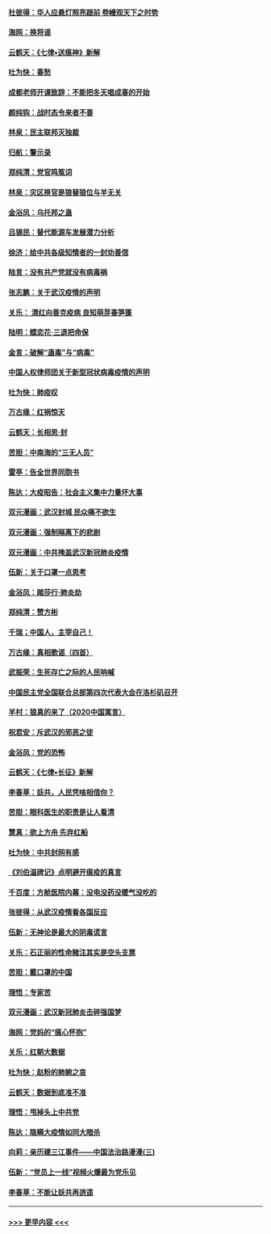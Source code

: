 #### [杜彼得：华人应悬灯照亮跟前 卷幔观天下之时势](../pages/nsc993/n11874822.md?t=02171644) 
#### [海网：换将谣](../pages/nsc993/n11873712.md?t=02171644) 
#### [云鹤天：《七律▪送瘟神》新解](../pages/nsc993/n11873598.md?t=02171644) 
#### [吐为快：春愁](../pages/nsc993/n11872801.md?t=02171644) 
#### [成都老师开课致辞：不能把冬天唱成春的开始](../pages/nsc993/n11872653.md?t=02171644) 
#### [颜纯钩：战时态令来者不善](../pages/nsc993/n11872011.md?t=02171644) 
#### [林泉：民主联邦灭独裁](../pages/nsc993/n11870998.md?t=02171644) 
#### [归航：警示录](../pages/nsc993/n11870963.md?t=02171644) 
#### [郑纯清：党官鸣冤词](../pages/nsc993/n11870938.md?t=02171644) 
#### [林泉：灾区换官是狼替狼位与羊无关](../pages/nsc993/n11870896.md?t=02171644) 
#### [金浴凤：乌托邦之蛊](../pages/nsc993/n11870879.md?t=02171644) 
#### [吕锡民：替代能源车发展潜力分析](../pages/nsc993/n11870656.md?t=02171644) 
#### [徐济：给中共各级知情者的一封劝善信](../pages/nsc993/n11868561.md?t=02171644) 
#### [陆言：没有共产党就没有病毒祸](../pages/nsc993/n11868232.md?t=02171644) 
#### [张志鹏：关于武汉疫情的声明](../pages/nsc993/n11867182.md?t=02171644) 
#### [关乐： 漂红向善克疫病 良知萌芽春笋蓬](../pages/nsc993/n11865710.md?t=02171644) 
#### [陆明：蝶恋花‧三退把命保](../pages/nsc993/n11865673.md?t=02171644) 
#### [金言：破解“蛊毒”与“病毒”](../pages/nsc993/n11864103.md?t=02171644) 
#### [中国人权律师团关于新型冠状病毒疫情的声明](../pages/nsc993/n11864249.md?t=02171644) 
#### [吐为快：肺疫叹](../pages/nsc993/n11864027.md?t=02171644) 
#### [万古缘：红祸惊天](../pages/nsc993/n11864079.md?t=02171644) 
#### [云鹤天：长相思‧封](../pages/nsc993/n11864006.md?t=02171644) 
#### [苦胆：中南海的“三无人员”](../pages/nsc993/n11862997.md?t=02171644) 
#### [雷亭：告全世界同胞书](../pages/nsc993/n11862572.md?t=02171644) 
#### [陈达：大疫昭告：社会主义集中力量坏大事](../pages/nsc993/n11859419.md?t=02171644) 
#### [双元漫画：武汉封城 民众痛不欲生](../pages/nsc993/n11859287.md?t=02171644) 
#### [双元漫画：强制隔离下的悲剧](../pages/nsc993/n11859244.md?t=02171644) 
#### [双元漫画：中共掩盖武汉新冠肺炎疫情](../pages/nsc993/n11858249.md?t=02171644) 
#### [伍新：关于口罩一点思考](../pages/nsc993/n11859195.md?t=02171644) 
#### [金浴凤：踏莎行‧肺炎劫](../pages/nsc993/n11858227.md?t=02171644) 
#### [郑纯清：赞方彬](../pages/nsc993/n11856803.md?t=02171644) 
#### [千瑞；中国人，主宰自己！](../pages/nsc993/n11856793.md?t=02171644) 
#### [万古缘：真相歌谣（四首）](../pages/nsc993/n11856263.md?t=02171644) 
#### [武振荣：生死存亡之际的人民呐喊](../pages/nsc993/n11856256.md?t=02171644) 
#### [中国民主党全国联合总部第四次代表大会在洛杉矶召开](../pages/nsc993/n11856344.md?t=02171644) 
#### [羊村：狼真的来了（2020中国寓言）](../pages/nsc993/n11856229.md?t=02171644) 
#### [祝君安：斥武汉的邪恶之徒](../pages/nsc993/n11855861.md?t=02171644) 
#### [金浴凤：党的恐怖](../pages/nsc993/n11855849.md?t=02171644) 
#### [云鹤天：《七律▪长征》新解](../pages/nsc993/n11855479.md?t=02171644) 
#### [李春草：妖共，人民凭啥相信你？](../pages/nsc993/n11855196.md?t=02171644) 
#### [苦胆：眼科医生的职责是让人看清](../pages/nsc993/n11853840.md?t=02171644) 
#### [慧真：欲上方舟 先弃红船](../pages/nsc993/n11853483.md?t=02171644) 
#### [吐为快：中共封网有感](../pages/nsc993/n11852575.md?t=02171644) 
#### [《刘伯温碑记》点明避开瘟疫的真言](../pages/nsc993/n11852128.md?t=02171644) 
#### [千百度：方舱医院内幕：没电没药没暖气没吃的](../pages/nsc993/n11850211.md?t=02171644) 
#### [张彼得：从武汉疫情看各国反应](../pages/nsc993/n11850102.md?t=02171644) 
#### [伍新：无神论是最大的阴毒谎言](../pages/nsc993/n11846129.md?t=02171644) 
#### [关乐：石正丽的性命赌注其实是空头支票](../pages/nsc993/n11846109.md?t=02171644) 
#### [苦胆：戴口罩的中国](../pages/nsc993/n11845576.md?t=02171644) 
#### [理悟：专家苦](../pages/nsc993/n11845564.md?t=02171644) 
#### [双元漫画：武汉新冠肺炎击碎强国梦](../pages/nsc993/n11843320.md?t=02171644) 
#### [海网：党妈的“瘟心怀抱”](../pages/nsc993/n11840740.md?t=02171644) 
#### [关乐：红朝大数据](../pages/nsc993/n11840675.md?t=02171644) 
#### [吐为快：赵粉的肺腑之哀](../pages/nsc993/n11840618.md?t=02171644) 
#### [云鹤天：数据到底准不准](../pages/nsc993/n11840325.md?t=02171644) 
#### [理悟：甩掉头上中共党](../pages/nsc993/n11838826.md?t=02171644) 
#### [陈达：隐瞒大疫情如同大暗杀](../pages/nsc993/n11838771.md?t=02171644) 
#### [向莉：亲历建三江事件——中国法治路漫漫(三)](../pages/nsc993/n11831825.md?t=02171644) 
#### [伍新：“党员上一线”视频火爆最为党乐见](../pages/nsc993/n11838200.md?t=02171644) 
#### [李春草：不能让妖共再逍遥](../pages/nsc993/n11838102.md?t=02171644) 

----
#### [ >>> 更早内容 <<< ](../indexes/nsc993-earlier.md)
